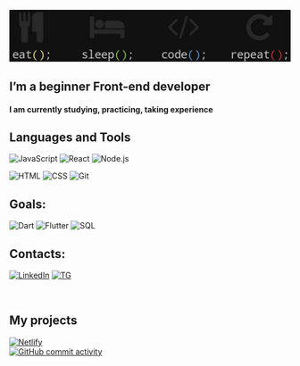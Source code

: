 [![Header](https://github.com/Askeladd06/Askeladd06/blob/main/assets/21113123.jpg)](https://www.codewars.com/users/Askeladd06)
## I’m a beginner Front-end developer  
#### I am currently studying, practicing, taking experience


## Languages and Tools

![JavaScript](https://img.shields.io/badge/-JavaScript-090909?style=for-the-badge&logo=JavaScript&logoColor=df)
![React](https://img.shields.io/badge/-React-090909?style=for-the-badge&logo=React&logoColor=61DBFB)
![Node.js](https://img.shields.io/badge/-node.js-090909?style=for-the-badge&logo=Node.js&logoColor=default)   

![HTML](https://img.shields.io/badge/-HTML-090909?style=for-the-badge&logo=HTML5&logoColor=default)
![CSS](https://img.shields.io/badge/-CSs-090909?style=for-the-badge&logo=CSS3&logoColor=2862E9)
![Git](https://img.shields.io/badge/-Git-090909?style=for-the-badge&logo=git&logoColor=white)
<br>

## Goals:

![Dart](https://img.shields.io/badge/-Dart-090909?style=for-the-badge&logo=dart&logoColor=blue)
![Flutter](https://img.shields.io/badge/-Flutter-090909?style=for-the-badge&logo=flutter&logoColor=47C5FB)
![SQL](https://img.shields.io/badge/-Sql-090909?style=for-the-badge&amp;logo=mysql&amp;logoColor=00648B)
<br>

## Contacts:

<!-- [![facebook](https://img.shields.io/badge/-Facebook-090909?style=for-the-badge&logo=facebook&logoColor=blue)](https://www.facebook.com/vlad.toderishen.06) -->
<!-- [![VK](https://img.shields.io/badge/-Vkontakte-090909?style=for-the-badge&logo=VK&logoColor=blue)](https://vk.com/vivec_the_living_god) -->
[![LinkedIn](https://img.shields.io/badge/-Linked_In-090909?style=for-the-badge&logo=LinkedIn&logoColor=blue)](https://www.linkedin.com/in/v-toderishen/)
[![TG](https://img.shields.io/badge/-Telegram-090909?style=for-the-badge&logo=Telegram&logoColor=blue)](https://t.me/Askeladd06)
<!-- [![instagram](https://img.shields.io/badge/-instagram-090909?style=for-the-badge&logo=instagram&logoColor=purple)](https://www.instagram.com/night_toderishen/) -->
<br>

 ## My projects      

[![Netlify](https://img.shields.io/badge/-tic_tac_toe_--_On_Netlify-090909?style=for-the-badge&logo=Netlify&logoColor=default)](https://tic-tac-toe-by-askeladd.netlify.app/)  
[![GitHub commit activity](https://img.shields.io/github/commit-activity/m/Askeladd06/T-T-T?color=090909&logo=GitHub&logoColor=default)](https://github.com/Askeladd06/T-T-T)  

<!-- [![tic-tac-toe](https://img.shields.io/badge/-tic_tac_toe-090909?style=for-the-badge&logo=&logoColor=blue)](https://tic-tac-toe-by-askeladd.netlify.app/)  -->
